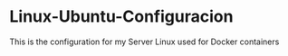 # Linux-Ubuntu-Configuracion
This is the configuration for my Server Linux used for Docker containers
